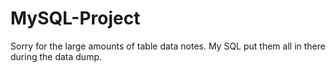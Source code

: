 # MySQL-Project

Sorry for the large amounts of table data notes.  My SQL put them all in there during the data dump.
